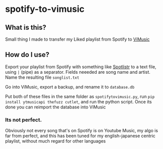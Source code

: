 # spotify-to-vimusic
## What is this?
Small thing I made to transfer my Liked playlist from Spotify to [ViMusic](https://github.com/vfsfitvnm/ViMusic)
## How do I use?
Export your playlist from Spotify with something like [Spotlistr](https://www.spotlistr.com/) to a text file, using `|` (pipe) as a separator. Fields neeeded are song name and artist. Name the resulting file `songlist.txt`

Go into ViMusic, export a backup, and rename it to `database.db`

Put both of these files in the same folder as `spotifytovimusic.py`, run `pip install ytmusicapi thefuzz cutlet`, and run the python script. Once its done you can reimport the database into ViMusic

### Its not perfect.
Obviously not every song that's on Spotify is on Youtube Music, my algo is far from perfect, and this has been tuned for my english-japanese centric playlist, without much regard for other languages
